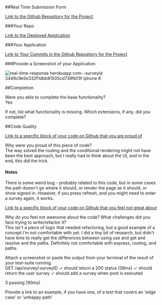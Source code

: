 ##Real Time Submission Form

[Link to the Github Repository for the Project](https://github.com/maiastone/real-time)

###Your Repo

[Link to the Deployed Application](https://real-time-response.herokuapp.com/)

###Your Application

[Link to Your Commits in the Github Repository for the Project](https://github.com/maiastone/real-time/commits/master)


###Provide a Screenshot of your Application

![real-time-response herokuapp com--surveyid 3449c9e5e332f1dbb81505cd739fbf3f iphone 6](https://cloud.githubusercontent.com/assets/18236434/22602895/5aed8134-ea02-11e6-9567-d417d331e492.png)

##Completion

Were you able to complete the base functionality?   
Yes

If not, list what functionality is missing.
Which extensions, if any, did you complete?

##Code Quality

[Link to a specific block of your code on Github that you are proud of](https://github.com/maiastone/real-time/blob/master/public/form.js#L59-L72)

Why were you proud of this piece of code?   
The way solved the routing and the conditional rendering might not have been the best approach, but I really had to think 
about the UI, and in the end, this did the trick.   
#### Notes   
There is some weird bug - probably related to this code, but in some cases the path doesn't go where it should, or render the page as
it should, or show signed in.  However, if you press refresh, and you might need to enter a survey again, it works.   

[Link to a specific block of your code on Github that you feel not great about](https://github.com/maiastone/real-time/blob/master/server/index.js#L63)

Why do you feel not awesome about the code? What challenges did you face trying to write/refactor it?   
This isn't a piece of logic that needed refactoring, but a good example of a concept I'm not comfortable with yet.
I did a tiny bit of research, but didn't have time to really get the differences between using use and get and resolve and the paths.
Definitely not comfortable with express, routing, and paths.   

Attach a screenshot or paste the output from your terminal of the result of your test-suite running.   
 GET /api/survey/:surveyID
    ✓ should return a 200 status (38ms)
    ✓ should return the user survey
    ✓ should add a survey when post is executed


  3 passing (90ms)


Provide a link to an example, if you have one, of a test that covers an 'edge case' or 'unhappy path'

